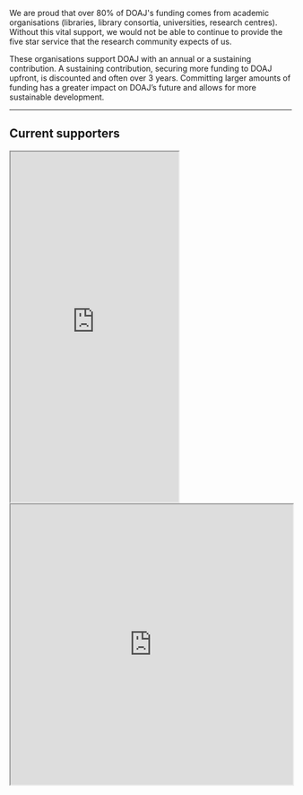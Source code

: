 We are proud that over 80% of DOAJ's funding comes from academic organisations (libraries, library consortia, universities, research centres). Without this vital support, we would not be able to continue to provide the five star service that the research community expects of us. 

These organisations support DOAJ with an annual or a sustaining contribution. A sustaining contribution, securing more funding to DOAJ upfront, is discounted and often over 3 years. Committing larger amounts of funding has a greater impact on DOAJ’s future and allows for more sustainable development.

---

## Current supporters

<iframe src="https://www.google.com/maps/d/embed?mid=1v1zeuRNC4AIxGIXulRpRqI8T885WYr2F&ll=9.24924582472395%2C0&z=2" height="625"></iframe>

<iframe width="100%" height="500px" src="https://docs.google.com/spreadsheets/d/e/2PACX-1vTNhI5rDAvhODscyFp0GW3meD4gHEHFP11vpivCBuC-KYNQd-YO-nNfhKp0DrLvmzlB91Yo8XlL0zFO/pubhtml?widget=true&amp;headers=false"></iframe>
